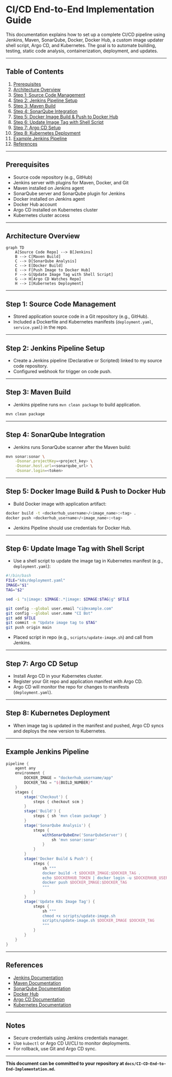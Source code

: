 # CI/CD End-to-End Implementation Guide

This documentation explains how to set up a complete CI/CD pipeline using Jenkins, Maven, SonarQube, Docker, Docker Hub, a custom image updater shell script, Argo CD, and Kubernetes. The goal is to automate building, testing, static code analysis, containerization, deployment, and updates.

---

## Table of Contents

1. [Prerequisites](#prerequisites)
2. [Architecture Overview](#architecture-overview)
3. [Step 1: Source Code Management](#step-1-source-code-management)
4. [Step 2: Jenkins Pipeline Setup](#step-2-jenkins-pipeline-setup)
5. [Step 3: Maven Build](#step-3-maven-build)
6. [Step 4: SonarQube Integration](#step-4-sonarqube-integration)
7. [Step 5: Docker Image Build & Push to Docker Hub](#step-5-docker-image-build--push-to-docker-hub)
8. [Step 6: Update Image Tag with Shell Script](#step-6-update-image-tag-with-shell-script)
9. [Step 7: Argo CD Setup](#step-7-argo-cd-setup)
10. [Step 8: Kubernetes Deployment](#step-8-kubernetes-deployment)
11. [Example Jenkins Pipeline](#example-jenkins-pipeline)
12. [References](#references)

---

## Prerequisites

- Source code repository (e.g., GitHub)
- Jenkins server with plugins for Maven, Docker, and Git
- Maven installed on Jenkins agent
- SonarQube server and SonarQube plugin for Jenkins
- Docker installed on Jenkins agent
- Docker Hub account
- Argo CD installed on Kubernetes cluster
- Kubernetes cluster access

---

## Architecture Overview

```mermaid
graph TD
    A[Source Code Repo] --> B[Jenkins]
    B --> C[Maven Build]
    C --> D[SonarQube Analysis]
    C --> E[Docker Build]
    E --> F[Push Image to Docker Hub]
    F --> G[Update Image Tag with Shell Script]
    G --> H[Argo CD Watches Repo]
    H --> I[Kubernetes Deployment]
```

---

## Step 1: Source Code Management

- Stored application source code in a Git repository (e.g., GitHub).
- Included a Dockerfile and Kubernetes manifests (`deployment.yaml`, `service.yaml`) in the repo.

---

## Step 2: Jenkins Pipeline Setup

- Create a Jenkins pipeline (Declarative or Scripted) linked to my source code repository.
- Configured webhook for trigger on code push.

---

## Step 3: Maven Build

- Jenkins pipeline runs `mvn clean package` to build application.

```bash
mvn clean package
```

---

## Step 4: SonarQube Integration

- Jenkins runs SonarQube scanner after the Maven build:

```bash
mvn sonar:sonar \
    -Dsonar.projectKey=<project_key> \
    -Dsonar.host.url=<sonarqube_url> \
    -Dsonar.login=<token>
```

---

## Step 5: Docker Image Build & Push to Docker Hub

- Build Docker image with application artifact:

```bash
docker build -t <dockerhub_username>/<image_name>:<tag> .
docker push <dockerhub_username>/<image_name>:<tag>
```

- Jenkins Pipeline should use credentials for Docker Hub.

---

## Step 6: Update Image Tag with Shell Script

- Use a shell script to update the image tag in Kubernetes manifest (e.g., `deployment.yaml`):

```bash
#!/bin/bash
FILE="k8s/deployment.yaml"
IMAGE="$1"
TAG="$2"

sed -i "s|image: $IMAGE:.*|image: $IMAGE:$TAG|g" $FILE

git config --global user.email "ci@example.com"
git config --global user.name "CI Bot"
git add $FILE
git commit -m "Update image tag to $TAG"
git push origin main
```

- Placed script in repo (e.g., `scripts/update-image.sh`) and call from Jenkins.

---

## Step 7: Argo CD Setup

- Install Argo CD in your Kubernetes cluster.
- Register your Git repo and application manifest with Argo CD.
- Argo CD will monitor the repo for changes to manifests (`deployment.yaml`).

---

## Step 8: Kubernetes Deployment

- When image tag is updated in the manifest and pushed, Argo CD syncs and deploys the new version to Kubernetes.

---

## Example Jenkins Pipeline

```groovy
pipeline {
    agent any
    environment {
        DOCKER_IMAGE = "dockerhub_username/app"
        DOCKER_TAG = "${BUILD_NUMBER}"
    }
    stages {
        stage('Checkout') {
            steps { checkout scm }
        }
        stage('Build') {
            steps { sh 'mvn clean package' }
        }
        stage('SonarQube Analysis') {
            steps {
                withSonarQubeEnv('SonarQubeServer') {
                    sh 'mvn sonar:sonar'
                }
            }
        }
        stage('Docker Build & Push') {
            steps {
                sh """
                docker build -t $DOCKER_IMAGE:$DOCKER_TAG .
                echo $DOCKERHUB_TOKEN | docker login -u $DOCKERHUB_USER --password-stdin
                docker push $DOCKER_IMAGE:$DOCKER_TAG
                """
            }
        }
        stage('Update K8s Image Tag') {
            steps {
                sh """
                chmod +x scripts/update-image.sh
                scripts/update-image.sh $DOCKER_IMAGE $DOCKER_TAG
                """
            }
        }
    }
}
```

---

## References

- [Jenkins Documentation](https://www.jenkins.io/doc/)
- [Maven Documentation](https://maven.apache.org/)
- [SonarQube Documentation](https://docs.sonarqube.org/)
- [Docker Hub](https://hub.docker.com/)
- [Argo CD Documentation](https://argo-cd.readthedocs.io/)
- [Kubernetes Documentation](https://kubernetes.io/docs/)

---

## Notes

- Secure credentials using Jenkins credentials manager.
- Use `kubectl` or Argo CD UI/CLI to monitor deployments.
- For rollback, use Git and Argo CD sync.

---

**This document can be committed to your repository at `docs/CI-CD-End-to-End-Implementation.md`.**
